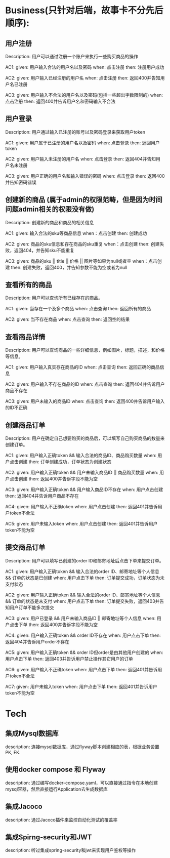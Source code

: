 
# Business(只针对后端，故事卡不分先后顺序):



## 用户注册

Description: 用户可以通过注册一个账户来执行一些购买商品的操作

AC1:
given: 用户输入合法的用户名以及密码
when: 点击注册
then: 注册用户成功

AC2:
given: 用户输入已经注册的用户名
when: 点击注册
then: 返回400并告知用户名已注册

AC3:
given: 用户输入不合法的用户名以及密码(包括一些超出字数限制的)
when: 点击注册
then: 返回400并告诉用户名和密码输入不合法


## 用户登录

Description: 用户通过输入已注册的账号以及密码登录来获取用户token

AC1:
given: 用户属于已注册的用户名以及密码
when: 点击登录
then: 返回用户token

AC2:
given: 用户输入未注册的用户名
when: 点击登录
then: 返回404并告知用户名未注册

AC3:
given: 用户正确的用户名和输入错误的密码
when: 点击登录
then: 返回400并告知密码错误



## 创建新的商品 (属于admin的权限范畴，但是因为时间问题admin相关的权限没有做)

Description: 创建新的商品和商品的相关信息

AC1:
given: 输入合法的sku等商品信息
when：点击创建
then:  创建成功

AC2:
given: 商品的sku信息和存在商品的sku重复
when：点击创建
then: 创建失败，返回404，并告知sku不能重复

AC3:
given: 商品的sku || title || 价格 || 图片等如果为null或者空
when：点击创建
then: 创建失败，返回400，并告知参数不能为空或者为null


## 查看所有的商品

Description: 用户可以查询所有已经存在的商品。

AC1:
given: 当存在一个及多个商品
when: 点击查询
then: 返回所有的商品

AC2:
given: 当不存在商品
when: 点击查询
then: 返回空的结果



## 查看商品详情

Description: 用户可以查询商品的一些详细信息，例如图片，标题，描述，和价格等信息。

AC1:
given: 用户输入真实存在商品的ID
when: 点击查询
then: 返回正确的商品信息

AC2:
given: 用户输入不存在商品的ID
when: 点击查询
then: 返回404并告诉用户商品不存在

AC3:
given: 用户未输入的商品ID
when: 点击查询
then: 返回400并告诉用户输入的ID不正确


## 创建商品订单


Description: 用户在确定自己想要购买的商品后，可以填写自己购买商品的数量来创建订单。

AC1:
given: 用户输入正确token && 输入合法的商品ID、商品购买数量
when: 用户点击创建
then: 订单创建成功，订单状态为创建状态

AC2:
given: 用户输入正确token && 用户未输入商品ID || 商品购买数量
when: 用户点击创建
then: 返回400并告诉字段不能为空

AC3:
given: 用户输入正确token && 用户输入商品ID不存在
when: 用户点击创建
then: 返回404并告诉用户商品不存在

AC4:
given: 用户输入不正确token
when: 用户点击创建
then: 返回401并告诉用户token不合法

AC5:
given: 用户未输入token
when: 用户点击创建
then: 返回401并告诉用户token不能为空


## 提交商品订单

Description: 用户可以填写已创建的order ID和邮寄地址后点击下单来提交订单。

AC1:
given:  用户输入正确token  && 输入合法的order ID、邮寄地址等个人信息 && 订单的状态是已创建
when: 用户点击下单
then: 订单提交成功，订单状态为未支付状态

AC2:
given:  用户输入正确token  && 输入合法的order ID、邮寄地址等个人信息 && 订单的状态是未支付
when: 用户点击下单
then: 订单提交失败，返回403并告知用户订单不能多次提交

AC3:
given: 用户已登录 && 用户未输入商品ID || 邮寄地址等个人信息
when: 用户点击下单
then: 返回400并告诉字段不能为空

AC4:
given: 用户输入正确token && order ID不存在
when: 用户点击下单
then: 返回404并告诉用户order不存在

AC5:
given: 用户输入正确token && order ID但order是由其他用户创建的
when: 用户点击下单
then: 返回403并告诉用户禁止操作其它用户的订单

AC6:
given: 用户输入不正确token
when: 用户点击下单
then: 返回401并告诉用户token不合法

AC7:
given: 用户未输入token
when: 用户点击下单
then: 返回401并告诉用户token不能为空



# Tech

## 集成Mysql数据库
description: 连接mysql数据库，通过flyway脚本创建相应的表，根据业务设置PK, FK.


## 使用docker compose 和 Flyway


description: 通过编写docker-compose.yaml，可以直接通过指令在本地创建mysql容器，然后直接运行Application去生成数据库


## 集成Jacoco

description: 通过Jacoco插件来监控自动化测试的覆盖率


## 集成Spirng-security和JWT

description: 听过集成spring-security和jwt来实现用户鉴权等操作